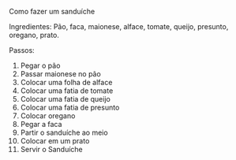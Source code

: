 Como fazer um sanduíche

Ingredientes: Pão, faca, maionese, alface, tomate, queijo, presunto, oregano, prato.

Passos:

1. Pegar o pão
2. Passar maionese no pão 
3. Colocar uma folha de alface  
4. Colocar uma fatia de tomate  
5. Colocar uma fatia de queijo 
6. Colocar uma fatia de presunto 
7. Colocar oregano
8. Pegar a faca
9. Partir o sanduíche ao meio
10. Colocar em um prato
11. Servir o Sanduíche